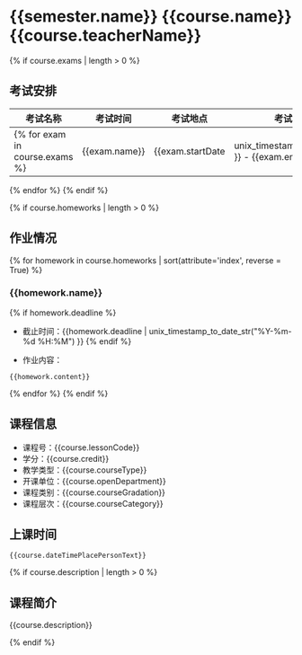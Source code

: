 # {{semester.name}} {{course.name}} {{course.teacherName}}


{% if course.exams | length > 0 %}

## 考试安排

| 考试名称 | 考试时间 | 考试地点 | 考试类型 | 考试模式 |
| -------- | -------- | -------- | -------- | -------- |
{% for exam in course.exams %}| {{exam.name}} | {{exam.startDate | unix_timestamp_to_date_str }} - {{exam.endDate | unix_timestamp_to_date_str("%H:%M") }} | {{exam.location}} | {{exam.examType}} | {{exam.examMode}} |
{% endfor %}
{% endif %}

{% if course.homeworks | length > 0 %}
## 作业情况
{% for homework in course.homeworks | sort(attribute='index', reverse = True) %}
### {{homework.name}}

{% if homework.deadline %}
- 截止时间：{{homework.deadline | unix_timestamp_to_date_str("%Y-%m-%d %H:%M") }}
{% endif %}

- 作业内容：

```
{{homework.content}}
```
{% endfor %}
{% endif %}

## 课程信息

- 课程号：{{course.lessonCode}}
- 学分：{{course.credit}}
- 教学类型：{{course.courseType}}
- 开课单位：{{course.openDepartment}}
- 课程类别：{{course.courseGradation}}
- 课程层次：{{course.courseCategory}}

## 上课时间

```
{{course.dateTimePlacePersonText}}
```

{% if course.description | length > 0 %}

## 课程简介

{{course.description}}

{% endif %}
